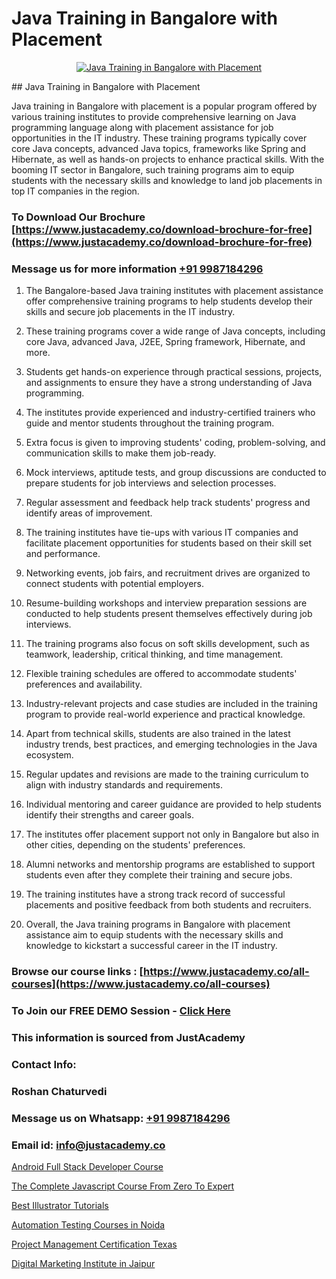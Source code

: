 # Java Training in Bangalore with Placement

<p align="center">
  <a href="https://justacademy.co/course-detail/core-java-training">
    <img src="https://justacademy.co/storage2/course_image/1677245426_course_image.webp" alt="Java Training in Bangalore with Placement">
  </a>
</p>
## Java Training in Bangalore with Placement

Java training in Bangalore with placement is a popular program offered by various training institutes to provide comprehensive learning on Java programming language along with placement assistance for job opportunities in the IT industry. These training programs typically cover core Java concepts, advanced Java topics, frameworks like Spring and Hibernate, as well as hands-on projects to enhance practical skills. With the booming IT sector in Bangalore, such training programs aim to equip students with the necessary skills and knowledge to land job placements in top IT companies in the region.
### To Download Our Brochure [https://www.justacademy.co/download-brochure-for-free](https://www.justacademy.co/download-brochure-for-free)
### Message us for more information [+91 9987184296](https://api.whatsapp.com/send?phone=919987184296)
1) The Bangalore-based Java training institutes with placement assistance offer comprehensive training programs to help students develop their skills and secure job placements in the IT industry.

2) These training programs cover a wide range of Java concepts, including core Java, advanced Java, J2EE, Spring framework, Hibernate, and more.

3) Students get hands-on experience through practical sessions, projects, and assignments to ensure they have a strong understanding of Java programming.

4) The institutes provide experienced and industry-certified trainers who guide and mentor students throughout the training program.

5) Extra focus is given to improving students' coding, problem-solving, and communication skills to make them job-ready.

6) Mock interviews, aptitude tests, and group discussions are conducted to prepare students for job interviews and selection processes.

7) Regular assessment and feedback help track students' progress and identify areas of improvement.

8) The training institutes have tie-ups with various IT companies and facilitate placement opportunities for students based on their skill set and performance.

9) Networking events, job fairs, and recruitment drives are organized to connect students with potential employers.

10) Resume-building workshops and interview preparation sessions are conducted to help students present themselves effectively during job interviews.

11) The training programs also focus on soft skills development, such as teamwork, leadership, critical thinking, and time management.

12) Flexible training schedules are offered to accommodate students' preferences and availability.

13) Industry-relevant projects and case studies are included in the training program to provide real-world experience and practical knowledge.

14) Apart from technical skills, students are also trained in the latest industry trends, best practices, and emerging technologies in the Java ecosystem.

15) Regular updates and revisions are made to the training curriculum to align with industry standards and requirements.

16) Individual mentoring and career guidance are provided to help students identify their strengths and career goals.

17) The institutes offer placement support not only in Bangalore but also in other cities, depending on the students' preferences.

18) Alumni networks and mentorship programs are established to support students even after they complete their training and secure jobs.

19) The training institutes have a strong track record of successful placements and positive feedback from both students and recruiters.

20) Overall, the Java training programs in Bangalore with placement assistance aim to equip students with the necessary skills and knowledge to kickstart a successful career in the IT industry.

### Browse our course links : [https://www.justacademy.co/all-courses](https://www.justacademy.co/all-courses) 
### To Join our FREE DEMO Session - [Click Here](https://www.justacademy.co/register-for-course-demo)


### This information is sourced from JustAcademy
### Contact Info:
### Roshan Chaturvedi
### Message us on Whatsapp: [+91 9987184296](https://api.whatsapp.com/send?phone=919987184296)
### Email id: [info@justacademy.co](mailto:info@justacademy.co)
                
[Android Full Stack Developer Course](https://www.linkedin.com/pulse/android-full-stack-developer-course-software-training-sunnyvale-xftcf/)

[The Complete Javascript Course From Zero To Expert](https://www.linkedin.com/pulse/complete-javascript-course-from-zero-expert-justacademy-boston-jvone?trackingId=smO06hOFso3BSWEPiRKCfA%3D%3D&lipi=urn%3Ali%3Apage%3Ad_flagship3_company_admin%3BTbY8fN%2BZSiWS3%2FqQQu1Jtw%3D%3D)

[Best Illustrator Tutorials](https://medium.com/@akanshapatil/best-illustrator-tutorials-023614636563)

[Automation Testing Courses in Noida](https://medium.com/@kamblerajas684/automation-testing-courses-in-noida-d91bb52d0ca2)

[Project Management Certification Texas](https://justacademyin.github.io/justacademy/project-management-certification-texas)

[Digital Marketing Institute in Jaipur](https://justacademyin.github.io/justacademy/digital-marketing-institute-in-jaipur)

